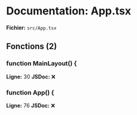 # Documentation: App.tsx

**Fichier:** `src/App.tsx`

## Fonctions (2)

### function MainLayout() {
**Ligne:** 30
**JSDoc:** ❌

### function App() {
**Ligne:** 76
**JSDoc:** ❌

